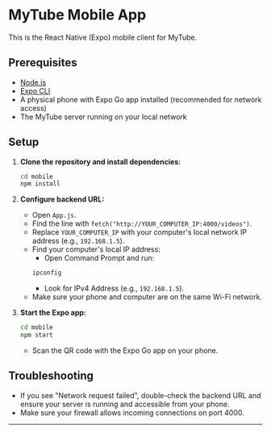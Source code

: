# MyTube Mobile App

This is the React Native (Expo) mobile client for MyTube.

## Prerequisites

- [Node.js](https://nodejs.org/)
- [Expo CLI](https://docs.expo.dev/get-started/installation/)
- A physical phone with Expo Go app installed (recommended for network access)
- The MyTube server running on your local network

## Setup

1. **Clone the repository and install dependencies:**

   ```sh
   cd mobile
   npm install
   ```

2. **Configure backend URL:**

   - Open `App.js`.
   - Find the line with `fetch("http://YOUR_COMPUTER_IP:4000/videos")`.
   - Replace `YOUR_COMPUTER_IP` with your computer's local network IP address (e.g., `192.168.1.5`).
   - Find your computer's local IP address:
        - Open Command Prompt and run:
        ```sh
        ipconfig
        ```
        - Look for IPv4 Address (e.g., `192.168.1.5`).
   - Make sure your phone and computer are on the same Wi-Fi network.

3. **Start the Expo app:**

   ```sh
   cd mobile
   npm start
   ```

   - Scan the QR code with the Expo Go app on your phone.

## Troubleshooting

- If you see "Network request failed", double-check the backend URL and ensure your server is running and accessible from your phone.
- Make sure your firewall allows incoming connections on port 4000.

---

